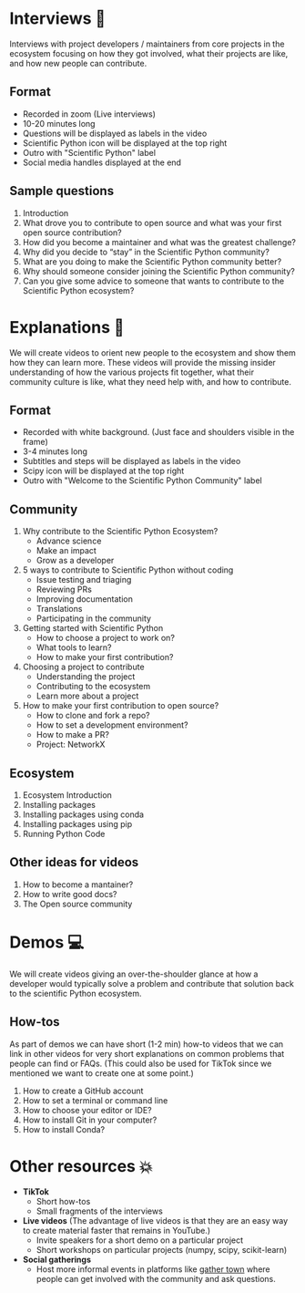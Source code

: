 # Interviews :busts_in_silhouette:

Interviews with project developers / maintainers from core projects in the
ecosystem focusing on how they got involved, what their projects are like, and
how new people can contribute.

## Format

- Recorded in zoom (Live interviews)
- 10-20 minutes long
- Questions will be displayed as labels in the video
- Scientific Python icon will be displayed at the top right
- Outro with "Scientific Python" label
- Social media handles displayed at the end

## Sample questions

1. Introduction
2. What drove you to contribute to open source and what was your first open source contribution?
3. How did you become a maintainer and what was the greatest challenge?
4. Why did you decide to “stay” in the Scientific Python community?
5. What are you doing to make the Scientific Python community better?
6. Why should someone consider joining the Scientific Python community?
7. Can you give some advice to someone that wants to contribute to the Scientific Python ecosystem?

# Explanations :book:

We will create videos to orient new people to the ecosystem and show them how they can learn more.
These videos will provide the missing insider understanding of how the various projects fit together,
what their community culture is like, what they need help with, and how to contribute.

## Format

- Recorded with white background. (Just face and shoulders visible in the frame)
- 3-4 minutes long
- Subtitles and steps will be displayed as labels in the video
- Scipy icon will be displayed at the top right
- Outro with "Welcome to the Scientific Python Community" label


## Community

1. Why contribute to the Scientific Python Ecosystem?
	- Advance science
	- Make an impact
	- Grow as a developer
2. 5 ways to contribute to Scientific Python without coding
	- Issue testing and triaging
	- Reviewing PRs
	- Improving documentation
	- Translations
	- Participating in the community
3. Getting started with Scientific Python
	- How to choose a project to work on?
	- What tools to learn?
	- How to make your first contribution?
4. Choosing a project to contribute
	- Understanding the project
	- Contributing to the ecosystem
	- Learn more about a project
5. How to make your first contribution to open source?
	- How to clone and fork a repo?
	- How to set a development environment?
	- How to make a PR?
	- Project: NetworkX

## Ecosystem

1. Ecosystem Introduction
2. Installing packages
3. Installing packages using conda
4. Installing packages using pip
5. Running Python Code

## Other ideas for videos

1. How to become a mantainer?
2. How to write good docs?
3. The Open source community

# Demos :computer:

We will create videos giving an over-the-shoulder glance at how a developer would typically solve a problem and contribute that solution back to the scientific Python ecosystem.

## How-tos

As part of demos we can have short (1-2 min) how-to videos that we can link in other videos for very short explanations on common problems that people can find or FAQs. (This could also be used for TikTok since we mentioned we want to create one at some point.)

1. How to create a GitHub account
2. How to set a terminal or command line
3. How to choose your editor or IDE?
4. How to install Git in your computer?
5. How to install Conda?

# Other resources :boom:

- **TikTok**
	- Short how-tos
	- Small fragments of the interviews
- **Live videos** (The advantage of live videos is that they are an easy way to create material faster that remains in YouTube.)
	- Invite speakers for a short demo on a particular project
	- Short workshops on particular projects (numpy, scipy, scikit-learn)
- **Social gatherings**
	- Host more informal events in platforms like [gather town](https://www.gather.town) where people can get involved with the community and ask questions.
